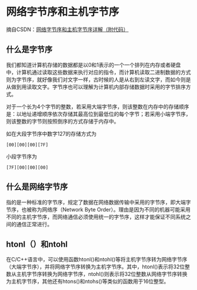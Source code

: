 # 网络字节序和主机字节序

摘自CSDN：[网络字节序和主机字节序详解（附代码）](https://blog.csdn.net/MrWangHao/article/details/130446788)

## 什么是字节序

我们都知道计算机存储的数据都是以0和1表示的一个一个排列在内存或者硬盘中，计算机通过读取这些数据来执行对应的指令，而计算机读取二进制数据的方式则为字节序，就好像我们对文字一样，古时候的人是从右到左读文字，而如今则是从做到用读取文字。字节序也可以理解为计算机内部存储数据时采用的字节排序方式。

对于一个长为4个字节的整数，若采用大端字节序，则该整数在内存中的存储顺序是：以地址递增顺序依次存储其最高位到最低位的每个字节；若采用小端字节序，则该整数的字节则按照倒序的方式存储于内存中。

如在大段字节序中数字127的存储方式为

~~~text
[00][00][00][7F]
~~~

小段字节序为

~~~text
[7F][00][00][00]
~~~

## 什么是网络字节序

 指的是一种标准的字节序，规定了数据在网络数据传输中采用的字节序，即大端字节序，也被称为网络序（Network Byte Order）。理由是因为不同的机器可能采用不同的主机字节序，而网络通信必须使用统一的字节序，这样才能保证不同系统之间的通信正常进行。

## htonl（）和ntohl

在C/C++语言中，可以使用函数htonl()和ntohl()等将主机字节序转为网络字节序（大端字节序），并将网络字节序转换为主机字节序。其中，htonl()表示将32位整数从主机字节序转换为网络字节序，ntohl()则表示将32位整数从网络字节序转换为主机字节序，其他还有htons()和ntohs()等类似的函数用于16位整型。

